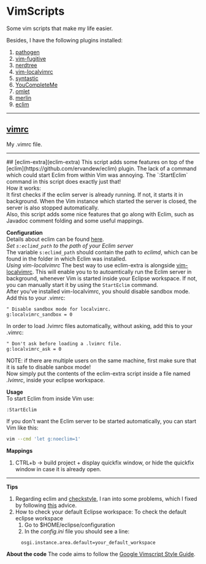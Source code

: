 # VimScripts
Some vim scripts that make my life easier.<br>

Besides, I have the following plugins installed:

1. [pathogen](https://github.com/tpope/vim-pathogen)
2. [vim-fugitive](https://github.com/tpope/vim-fugitive)
3. [nerdtree](https://github.com/scrooloose/nerdtree)
4. [vim-localvimrc](https://github.com/embear/vim-localvimrc)
5. [syntastic](https://github.com/vim-syntastic/syntastic)
6. [YouCompleteMe](https://github.com/Valloric/YouCompleteMe)
7. [omlet](https://github.com/vim-scripts/omlet.vim)
8. [merlin](https://github.com/ocaml/merlin)
9. [eclim](https://github.com/ervandew/eclim)
<hr>

## [vimrc](vimrc)
My .vimrc file.
<hr>
## [eclim-extra](eclim-extra)
This script adds some features on top of the [eclim](https://github.com/ervandew/eclim) plugin. 
The lack of a command which could start Eclim from within Vim was annoying.
The `:StartEclim` command in this script does exactly just that!<br>
How it works:<br>
It first checks if the eclim server is already running. If not, it starts it in background. When the Vim instance which started the server is closed, the server is also stopped automatically.<br>
Also, this script adds some nice features that go along with Eclim, such as Javadoc comment folding and some useful mappings.<br>

**Configuration**<br>
Details about eclim can be found [here](http://eclim.org/).<br>
*Set `s:eclimd_path` to the path of your Eclim server*<br>
The variable `s:eclimd_path` should contain the path to *eclimd*, which can be found in the folder in which Eclim was installed.<br>
*Using vim-localvimrc*
The best way to use eclim-extra is alongside [vim-localvimrc](https://github.com/embear/vim-localvimrc). This will enable you to to autoamtically run the Eclim server in background, whenever Vim is started inside your Eclipse workspace. If not, you can manually start it by using the `StartEclim` command.<br>
After you've installed vim-localvimrc, you should disable sandbox mode. Add this to your .vimrc:
```Vim script
" Disable sandbox mode for localvimrc.
g:localvimrc_sandbox = 0
```
In order to load .lvimrc files automatically, without asking, add this to your .vimrc:
```Vim script
" Don't ask before loading a .lvimrc file.
g:localvimrc_ask = 0
```
NOTE: if there are multiple users on the same machine, first make sure that it is safe to disable sanbox mode!<br>
Now simply put the contents of the eclim-extra script inside a file named *.lvimrc*, inside your eclipse workspace.<br>

**Usage**<br>
To start Eclim from inside Vim use:
```Vim script
:StartEclim
```
If you don't want the Eclim server to be started automatically, you can start Vim like this:
```Bash
vim --cmd 'let g:noeclim=1' 
```
**Mappings**<br>
1. CTRL+b -> build project + display quickfix window, or hide the quickfix window in case it is already open.
<hr>

**Tips**<br>
1. Regarding eclim and [checkstyle](checkstyle.sourceforge.net), I ran into some problems, which I fixed by following [this](https://www.chromium.org/developers/checkstyle) advice.<br>
2. How to check your default Eclipse workspace:
  To check the default eclipse workspace<br>
    1. Go to $HOME/eclipse/configuration
    2. In the *config.ini* file you should see a line:
    ```
      osgi.instance.area.default=your_default_workspace
    ```

**About the code**
The code aims to follow the [Google Vimscript Style Guide](https://google.github.io/styleguide/vimscriptguide.xml).

